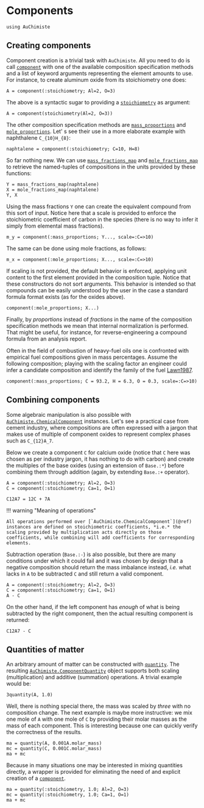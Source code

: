 # Components

```@setup getting-started-1
using AuChimiste
```

## Creating components

Component creation is a trivial task with `AuChimiste`. All you need to do is call [`component`](@ref) with one of the available composition specification methods and a list of keyword arguments representing the element amounts to use. For instance, to create aluminum oxide from its stoichiometry one does:

```@example getting-started-1
A = component(:stoichiometry; Al=2, O=3)
```

The above is a syntactic sugar to providing a [`stoichiometry`](@ref) as argument:

```@example getting-started-1
A = component(stoichiometry(Al=2, O=3))
```

The other composition specification methods are [`mass_proportions`](@ref) and [`mole_proportions`](@ref). Let' s see their use in a more elaborate example with naphthalene ``C_{10}H_{8}``:

```@example getting-started-1
naphtalene = component(:stoichiometry; C=10, H=8)
```

So far nothing new. We can use [`mass_fractions_map`](@ref) and [`mole_fractions_map`](@ref) to retrieve the named-tuples of compositions in the units provided by these functions:

```@example getting-started-1
Y = mass_fractions_map(naphtalene)
X = mole_fractions_map(naphtalene)
Y, X
```

Using the mass fractions `Y` one can create the equivalent compound from this sort of input. Notice here that a scale is provided to enforce the stoichiometric coefficient of carbon in the species (there is no way to infer it simply from elemental mass fractions).

```@example getting-started-1
m_y = component(:mass_proportions; Y..., scale=:C=>10)
```

The same can be done using mole fractions, as follows:

```@example getting-started-1
m_x = component(:mole_proportions; X..., scale=:C=>10)
```

If scaling is not provided, the default behavior is enforced, applying unit content to the first element provided in the composition tuple. Notice that these constructors do not sort arguments. This behavior is intended so that compounds can be easily understood by the user in the case a standard formula format exists (as for the oxides above).

```@example getting-started-1
component(:mole_proportions; X...)
```

Finally, by *proportions* instead of *fractions* in the name of the composition specification methods we mean that internal normalization is performed. That might be useful, for instance, for reverse-engineering a compound formula from an analysis report.

Often in the field of combustion of heavy-fuel oils one is confronted with empirical fuel compositions given in mass percentages. Assume the following composition; playing with the scaling factor an engineer could infer a candidate composition and identify the family of the fuel [Lawn1987](@cite).

```@example getting-started-1
component(:mass_proportions; C = 93.2, H = 6.3, O = 0.3, scale=:C=>10)
```

## Combining components

Some algebraic manipulation is also possible with [`AuChimiste.ChemicalComponent`](@ref) instances. Let's see a practical case from cement industry, where compositions are often expressed with a jargon that makes use of multiple of component oxides to represent complex phases such as ``C_{12}A_7``.

Below we create a component `C` for calcium oxide (notice that `C` here was chosen as per industry jargon, it has nothing to do with carbon) and create the multiples of the base oxides (using an extension of `Base.:*`) before combining them through addition (again, by extending `Base.:+` operator).

```@example getting-started-1
A = component(:stoichiometry; Al=2, O=3)
C = component(:stoichiometry; Ca=1, O=1)

C12A7 = 12C + 7A
```

!!! warning "Meaning of operations"

    All operations performed over [`AuChimiste.ChemicalComponent`](@ref) instances are defined on stoichiometric coefficients, *i.e.* the scaling provided by multiplication acts directly on those coefficients, while combining will add coefficients for corresponding elements.
   
Subtraction operation (`Base.:-`) is also possible, but there are many conditions under which it could fail and it was chosen by design that a negative composition should return the mass imbalance instead, *i.e.* what lacks in `A` to be subtracted `C` and still return a valid component.

```@example getting-started-1
A = component(:stoichiometry; Al=2, O=3)
C = component(:stoichiometry; Ca=1, O=1)
A - C
```

On the other hand, if the left component has *enough* of what is being subtracted by the right component, then the actual resulting component is returned:

```@example getting-started-1
C12A7 - C
```

## Quantities of matter

An arbitrary amount of matter can be constructed with [`quantity`](@ref). The resulting [`AuChimiste.ComponentQuantity`](@ref) object supports both scaling (multiplication) and additive (summation) operations. A trivial example would be:

```@example getting-started-1
3quantity(A, 1.0)
```

Well, there is nothing special there, the mass was scaled by *three* with no composition change. The next example is maybe more instructive: we mix one mole of `A` with one mole of `C` by providing their molar masses as the mass of each component. This is interesting because one can quickly verify the correctness of the results.

```@example getting-started-1
ma = quantity(A, 0.001A.molar_mass)
mc = quantity(C, 0.001C.molar_mass)
ma + mc
```

Because in many situations one may be interested in mixing quantities directly, a wrapper is provided for eliminating the need of and explicit creation of a [`component`](@ref).

```@example getting-started-1
ma = quantity(:stoichiometry, 1.0; Al=2, O=3)
mc = quantity(:stoichiometry, 1.0; Ca=1, O=1)
ma + mc
```
